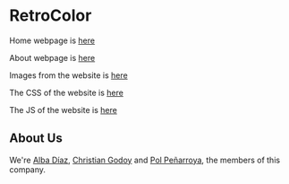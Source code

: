 # RetroColor
Home webpage is [here](https://github.com/albaboo/RetroColor/blob/main/index.html)

About webpage is [here](https://github.com/albaboo/RetroColor/blob/main/about.html)

Images from the website is [here](https://github.com/albaboo/RetroColor/tree/main/images)

The CSS of the website is [here](https://github.com/albaboo/RetroColor/tree/main/assets/css)

The JS of the website is [here](https://github.com/albaboo/RetroColor/tree/main/assets/js)

## About Us
We're [Alba Díaz](https://about.me/albadiazbazan), [Christian Godoy](https://www.linkedin.com/in/christian-godoy-estepa-595781262/) and [Pol Peñarroya](https://www.linkedin.com/in/pol-penarroya-grau-294b61261/), the members of this company.
